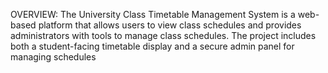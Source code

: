 OVERVIEW: The University Class Timetable Management System is a web-based platform that allows users to view class schedules and provides administrators with tools to manage class schedules. The project includes both a student-facing timetable display and a secure admin panel for managing schedules
